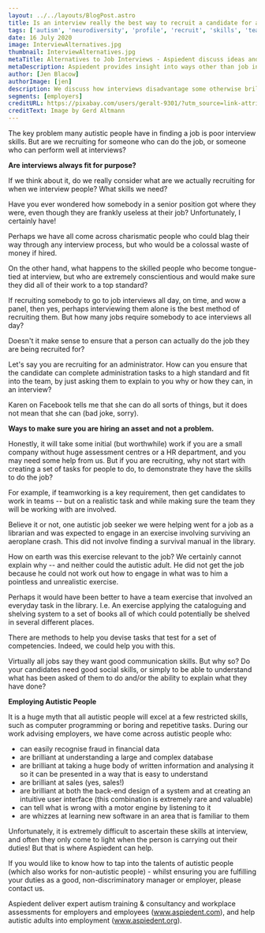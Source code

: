 ```yaml
---
layout: ../../layouts/BlogPost.astro
title: Is an interview really the best way to recruit a candidate for a job?
tags: ['autism', 'neurodiversity', 'profile', 'recruit', 'skills', 'team', 'work']
date: 16 July 2020
image: InterviewAlternatives.jpg
thumbnail: InterviewAlternatives.jpg
metaTitle: Alternatives to Job Interviews - Aspiedent discuss ideas and benefits of alternative recruitment practices
metaDescription: Aspiedent provides insight into ways other than job interviews to recruit valuable employees and be more inclusive to autistic people.
author: [Jen Blacow]
authorImage: [jen]
description: We discuss how interviews disadvantage some otherwise brilliant workers including autistic ones. It highlights there are more logical and effective ways to ensure the right person is recruited for a role.
segments: [employers]
creditURL: https://pixabay.com/users/geralt-9301/?utm_source=link-attribution&utm_medium=referral&utm_campaign=image&utm_content=2198961
creditText: Image by Gerd Altmann
---
```

The key problem many autistic people have in finding a job is poor
interview skills. But are we recruiting for someone who can do the job,
or someone who can perform well at interviews?

**Are interviews always fit for purpose?**

If we think about it, do we really consider what are we actually
recruiting for when we interview people? What skills we need?

Have you ever wondered how somebody in a senior position got where they
were, even though they are frankly useless at their job? Unfortunately,
I certainly have!

Perhaps we have all come across charismatic people who could blag their
way through any interview process, but who would be a colossal waste of
money if hired.

On the other hand, what happens to the skilled people who become
tongue-tied at interview, but who are extremely conscientious and would
make sure they did all of their work to a top standard?

If recruiting somebody to go to job interviews all day, on time, and wow
a panel, then yes, perhaps interviewing them alone is the best method of
recruiting them. But how many jobs require somebody to ace interviews
all day?

Doesn't it make sense to ensure that a person can actually do the job
they are being recruited for?

Let's say you are recruiting for an administrator. How can you ensure
that the candidate can complete administration tasks to a high standard
and fit into the team, by just asking them to explain to you why or how
they can, in an interview?

Karen on Facebook tells me that she can do all sorts of things, but it
does not mean that she can (bad joke, sorry).

**Ways to make sure you are hiring an asset and not a problem.**

Honestly, it will take some initial (but worthwhile) work if you are a
small company without huge assessment centres or a HR department, and
you may need some help from us. But if you are recruiting, why not start
with creating a set of tasks for people to do, to demonstrate they have
the skills to do the job?

For example, if teamworking is a key requirement, then get candidates to
work in teams -- but on a realistic task and while making sure the team
they will be working with are involved.

Believe it or not, one autistic job seeker we were helping went for a
job as a librarian and was expected to engage in an exercise involving
surviving an aeroplane crash. This did not involve finding a survival
manual in the library.

How on earth was this exercise relevant to the job? We certainly cannot
explain why -- and neither could the autistic adult. He did not get the
job because he could not work out how to engage in what was to him a
pointless and unrealistic exercise.

Perhaps it would have been better to have a team exercise that involved
an everyday task in the library. I.e. An exercise applying the
cataloguing and shelving system to a set of books all of which could
potentially be shelved in several different places.

There are methods to help you devise tasks that test for a set of
competencies. Indeed, we could help you with this.

Virtually all jobs say they want good communication skills. But why so?
Do your candidates need good social skills, or simply to be able to
understand what has been asked of them to do and/or the ability to
explain what they have done?

**Employing Autistic People**

It is a huge myth that all autistic people will excel at a few
restricted skills, such as computer programming or boring and repetitive
tasks. During our work advising employers, we have come across autistic
people who:

-   can easily recognise fraud in financial data
-   are brilliant at understanding a large and complex database
-   are brilliant at taking a huge body of written information and
    analysing it so it can be presented in a way that is easy to
    understand
-   are brilliant at sales (yes, sales!)
-   are brilliant at both the back-end design of a system and at
    creating an intuitive user interface (this combination is extremely
    rare and valuable)
-   can tell what is wrong with a motor engine by listening to it
-   are whizzes at learning new software in an area that is familiar to
    them

Unfortunately, it is extremely difficult to ascertain these skills at
interview, and often they only come to light when the person is carrying
out their duties! But that is where Aspiedent can help.

If you would like to know how to tap into the talents of autistic people
(which also works for non-autistic people) - whilst ensuring you are
fulfilling your duties as a good, non-discriminatory manager or
employer, please contact us.

Aspiedent deliver expert autism training & consultancy and workplace
assessments for employers and employees (www.aspiedent.com), and help
autistic adults into employment (www.aspiedent.org).
